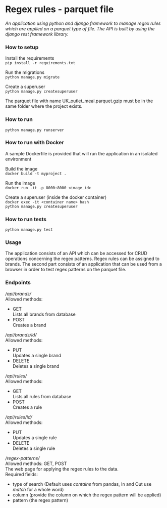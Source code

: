 # Regex rules - parquet file

_An application using python and django framework to manage regex rules which are applied on a parquet type of file._
_The API is built by using the django rest framework library._

### How to setup

Install the requirements  
`pip install -r requirements.txt`

Run the migrations  
`python manage.py migrate`

Create a superuser  
`python manage.py createsuperuser`

The parquet file with name UK_outlet_meal.parquet.gzip must be in the same folder where the project exists.

### How to run

`python manage.py runserver`

### How to run with Docker

A sample Dockerfile is provided that will run the application in an isolated environment 

Build the image  
`docker build -t myproject .`

Run the image  
`docker run -it -p 8000:8000 <image_id>`

Create a superuser (inside the docker container)  
`docker exec -it <container name> bash`  
`python manage.py createsuperuser`

### How to run tests

`python manage.py test`

### Usage

The application consists of an API which can be accessed for CRUD operations concerning the regex patterns. Regex rules can be assigned to brands. The second part consists of an application that can be used from a browser in order to test regex patterns on the parquet file. 

### Endpoints

_/api/brands/_  
Allowed methods:  
- GET  
Lists all brands from database
- POST  
Creates a brand  

_/api/brands/id/_  
Allowed methods:
- PUT  
Updates a single brand  
- DELETE  
Deletes a single brand  

_/api/rules/_  
Allowed methods:  
- GET  
Lists all rules from database
- POST  
Creates a rule  

_/api/rules/id/_  
Allowed methods:
- PUT  
Updates a single rule  
- DELETE  
Deletes a single rule

_/regex-patterns/_  
Allowed methods: GET, POST  
The web page for applying the regex rules to the data.  
Required fields:  
- type of search (Default uses _contains_ from pandas, In and Out use _match_ for a whole word)  
- column (provide the column on which the regex pattern will be applied)  
- pattern (the regex pattern)